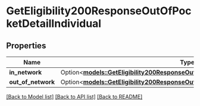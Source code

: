 # GetEligibility200ResponseOutOfPocketDetailIndividual

## Properties

Name | Type | Description | Notes
------------ | ------------- | ------------- | -------------
**in_network** | Option<[**models::GetEligibility200ResponseOutOfPocketDetailIndividualInNetwork**](getEligibility_200_response_out_of_pocket_detail_individual_in_network.md)> |  | [optional]
**out_of_network** | Option<[**models::GetEligibility200ResponseOutOfPocketDetailIndividualOutOfNetwork**](getEligibility_200_response_out_of_pocket_detail_individual_out_of_network.md)> |  | [optional]

[[Back to Model list]](../README.md#documentation-for-models) [[Back to API list]](../README.md#documentation-for-api-endpoints) [[Back to README]](../README.md)


